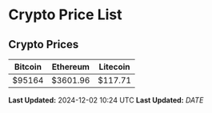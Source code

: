 # Crypto Price List

## Crypto Prices
| Bitcoin | Ethereum | Litecoin |
| ------- | -------- | -------- |
| $95164 | $3601.96 | $117.71 |
**Last Updated:** 2024-12-02 10:24 UTC
**Last Updated:** $DATE$
